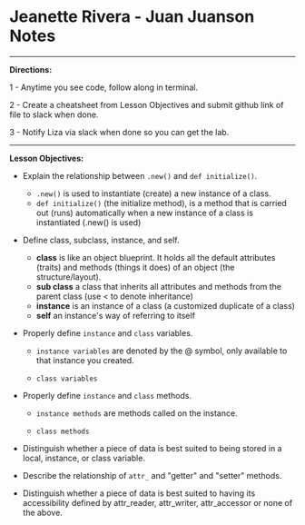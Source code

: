 # Jeanette Rivera - Juan Juanson Notes

---

**Directions:**

1 - Anytime you see code, follow along in terminal.

2 - Create a cheatsheet from Lesson Objectives and submit github link of file to slack when done.

3 - Notify Liza via slack when done so you can get the lab.

---

**Lesson Objectives:**

- Explain the relationship between `.new()` and `def initialize()`.
  - `.new()` is used to instantiate (create) a new instance of a class.
  - `def initialize()` (the initialize method), is a method that is carried out (runs) automatically when a new instance of a class is instantiated (.new() is used)


- Define class, subclass, instance, and self.
  - **class** is like an object blueprint. It holds all the default attributes (traits) and methods (things it does) of an object (the structure/layout).
  - **sub class** a class that inherits all attributes and methods from the parent class (use < to denote inheritance)
  - **instance** is an instance of a class (a customized duplicate of a class)
  - **self** an instance's way of referring to itself


- Properly define `instance` and `class` variables.
  - `instance variables` are denoted by the @ symbol, only available to that instance you created.

  - `class variables` 


- Properly define `instance` and `class` methods.
  - `instance methods` are methods called on the instance.

  - `class methods`

- Distinguish whether a piece of data is best suited to being stored in a local, instance, or class variable.


- Describe the relationship of `attr_` and "getter" and "setter" methods.


- Distinguish whether a piece of data is best suited to having its accessibility defined by attr_reader, attr_writer, attr_accessor or none of the above.
